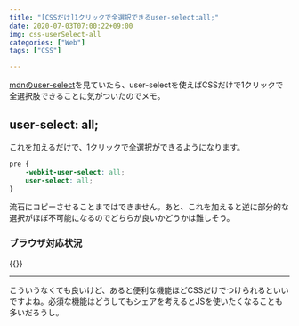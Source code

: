 ```yaml
---
title: "[CSSだけ]1クリックで全選択できるuser-select:all;"
date: 2020-07-03T07:00:22+09:00
img: css-userSelect-all
categories: ["Web"]
tags: ["CSS"]

---
```


[mdnのuser-select](https://developer.mozilla.org/ja/docs/Web/CSS/user-select)を見ていたら、user-selectを使えばCSSだけで1クリックで全選択肢できることに気がついたのでメモ。

## user-select: all;

これを加えるだけで、1クリックで全選択ができるようになります。

```css
pre {
    -webkit-user-select: all;
    user-select: all;
}
```

流石にコピーさせることまではできません。あと、これを加えると逆に部分的な選択がほぼ不可能になるのでどちらが良いかどうかは難しそう。

### ブラウザ対応状況

{{<caniuse id="mdn-css__properties__user-select">}}

***

こういうなくても良いけど、あると便利な機能ほどCSSだけでつけられるといいですよね。必須な機能はどうしてもシェアを考えるとJSを使いたくなることも多いだろうし。